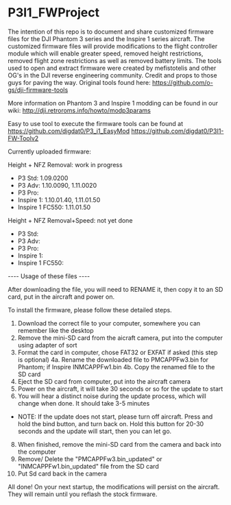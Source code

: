 # P3I1_FWProject

The intention of this repo is to document and share customized firmware files for the DJI Phantom 3 series and the Inspire 1 series aircraft. The customized firmware files will provide modifications to the flight controller module which will enable greater speed, removed height restrictions, removed flight zone restrictions as well as removed battery limits. The tools used to open and extract firmware were created by mefistotelis and other OG's in the DJI reverse engineering community. Credit and props to those guys for paving the way. Original tools found here: 
https://github.com/o-gs/dji-firmware-tools

More information on Phantom 3 and Inspire 1 modding can be found in our wiki: http://dji.retroroms.info/howto/modp3params

Easy to use tool to execute the firmware tools can be found at 
https://github.com/digdat0/P3_i1_EasyMod
https://github.com/digdat0/P3I1-FW-Toolv2

Currently uploaded firmware:

Height + NFZ Removal: work in progress
-  P3 Std: 1.09.0200
-  P3 Adv: 1.10.0090, 1.11.0020
-  P3 Pro: 
-  Inspire 1: 1.10.01.40, 1.11.01.50
-  Inspire 1 FC550: 1.11.01.50


Height + NFZ Removal+Speed: not yet done
-  P3 Std: 
-  P3 Adv: 
-  P3 Pro: 
-  Inspire 1: 
-  Inspire 1 FC550: 



 ---- Usage of these files ----

After downloading the file, you will need to RENAME it, then copy it to an SD card, put in the aircraft and power on. 

To install the firmware, please follow these detailed steps.

1. Download the correct file to your computer, somewhere you can remember like the desktop
2. Remove the mini-SD card from the aicraft camera, put into the computer using adapter of sort
3. Format the card in computer, chose FAT32 or EXFAT if asked (this step is optional)
4a. Rename the downloaded file to PMCAPPFw3.bin for Phantom; if Inspire INMCAPPFw1.bin
4b. Copy the renamed file to the SD card
5. Eject the SD card from computer, put into the aircraft camera
6. Power on the aircraft, it will take 30 seconds or so for the update to start
7. You will hear a distinct noise during the update process, which will change when done. It should take 3-5 minutes
 - NOTE: If the update does not start, please turn off aircraft. Press and hold the bind button, and turn back on. Hold this button for 20-30 seconds and the update will start, then you can let go.
8. When finished, remove the mini-SD card from the camera and back into the computer
9. Remove/ Delete the "PMCAPPFw3.bin_updated" or "INMCAPPFw1.bin_updated" file from the SD card
10. Put Sd card back in the camera

All done!  On your next startup, the modifications will persist on the aircraft. They will remain until you reflash the stock firmware. 





